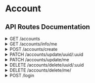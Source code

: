 # Account

## API Routes Documentation

<details>
<summary>GET /accounts</summary>

### Response

```json
{
  "totalItems": 1,
  "items": [
    {
      "uuid": "6df1446c-6ccf-4cc0-8f8d-c71c4c9d2baa",
      "email": "test@test.test",
      "firstname": "Test",
      "lastname": "Test",
      "phone": "+33600000000",
      "karma": 0,
      "global_bantime": "0",
      "validated": true
    }
  ],
  "page": 0,
  "size": 15
}
```

### Query Parameters

#### URL Parameters

#### Pagination

- page: Page number (default: 0) (e.g. page=2)
- size: Number of items per page (default: 15) (e.g. size=20)

#### Sorting

- sort: Setting for sorting the results. Format = property:direction (e.g. sort=email:asc)

  - property: Property to sort by
  - direction: Sorting direction (asc or desc)

#### Filtering

- filter: Setting for filtering the results. Format = property:method:value (e.g. filter=email:eq:test@test.com)

  - property: Property to filter by
  - value: Value to filter by
  - method: Filtering method (eq, ne, gt, gte, lt, lte, like, nlike, in, nin, isnull, isnotnull)

### Options documentation

#### Available properties

- uuid: string
- email: string
- firstname: string
- lastname: string
- karma: number
- global_bantime: Timestamp
- validated: boolean

#### Available filtering methods

- eq: Equals
- neq: Not equals
- gt: Greater than
- gte: Greater than or equals
- lt: Less than
- lte: Less than or equals
- like: Like
- nlike: Not like
- in: In
- nin: Not in
- isnull: Is null
- isnotnull: Is not null

#### Available sorting methods

- asc: Ascending
- desc: Descending

</details>
<details>
<summary>GET /accounts/info/me</summary>

### Response

```json
{
  "uuid": "6df1446c-6ccf-4cc0-c71c4c9d2baa",
  "email": "test.test@test.com",
  "firstname": "Test",
  "lastname": "Test",
  "phone": "+33600000000",
  "karma": 0,
  "global_bantime": "0",
  "validated": false
}
```

### Query Parameters

#### Headers

- Authorization: Bearer + valid JWT Token

</details>
<details>
<summary>POST /accounts/create</summary>

### Response

```json
{
  "message": "Bienvenue ! Votre compte a été créé avec succès.",
  "newAccount": {
    "email": "test@test.fr",
    "firstname": "Test",
    "lastname": "Test",
    "phone": "+33600000000",
    "uuid": "6df1446c-6ccf-4cc0-c71c4c9d2baa",
    "karma": 0,
    "global_bantime": "0",
    "validated": false
  }
}
```

### Query parameters

#### Body

```json
{
  "email": "valid@address.com",
  "password": "password",
  "firstname": "Test",
  "lastname": "Test",
  "phone": "+33600000000"
}
```

</details>
<details>
<summary>PATCH /accounts/update/uuid/:uuid</summary>
  
### Response

```json
{
  "message": "Utilisateur mis à jour avec succès.",
  "updatedAccount": {
    "uuid": "6df1446c-6ccf-4cc0-c71c4c9d2baa",
    "email": "new-valid@address.com",
    "firstname": "Test",
    "lastname": "Test",
    "phone": "+33600000000",
    "karma": 0,
    "global_bantime": "0",
    "validated": true
  }
}
```

### Query parameters

#### Body

**All properties are optional, you may only specify what you'd like to change.**

```json
{
  "email": "test@test.fr",
  "firstname": "Test",
  "lastname": "Test",
  "phone": "+33600000000"
}
```

</details>
<details>
<summary>PATCH /accounts/update/me</summary>

### Response

```json
{
  "message": "Utilisateur mis à jour avec succès.",
  "updatedAccount": {
    "uuid": "6df1446c-6ccf-4cc0-c71c4c9d2baa",
    "email": "new-valid@address.com",
    "firstname": "Test",
    "lastname": "Test",
    "phone": "+33600000000",
    "karma": 0,
    "global_bantime": "0",
    "validated": true
  }
}
```

### Query parameters

#### Headers

- Authorization: Bearer + valid JWT Token

#### Body

**All properties are optional, you may only specify what you'd like to change.**

```json
{
  "email": "test@test.fr",
  "firstname": "Test",
  "lastname": "Test",
  "phone": "+33600000000"
}
```

</details>
<details>
<summary>DELETE /accounts/delete/uuid/:uuid</summary>

### Response

```json
{
  "message": "Utilisateur supprimé avec succès."
}
```

### Query parameters

#### URL Parameter

- uuid (string): The uuid of the user

</details>
<details>
<summary>DELETE /accounts/delete/me/ </summary>

### Response

```json
{
  "message": "Utilisateur supprimé avec succès."
}
```

### Query parameters

#### Headers

- Authorization: Bearer + valid JWT Token

</details>
<details>
<summary>POST /login </summary>

### Response

```json
{
  "token": "eyJhbRBUr1ru-D6VwUDxuDsXE"
}
```

### Query Parameters

#### Body

```json
{
  "email": "valid@email.com",
  "password": "password"
}
```

</details>

